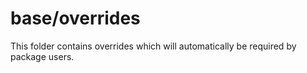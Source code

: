 # base/overrides

This folder contains overrides which will automatically be required by package users.
